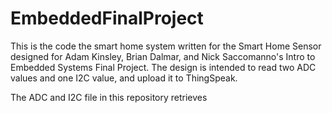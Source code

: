 # EmbeddedFinalProject
This is the code the smart home system written for the Smart Home Sensor designed for Adam Kinsley, Brian Dalmar, and Nick Saccomanno's
Intro to Embedded Systems Final Project. The design is intended to read two ADC values and one I2C value, and upload it to ThingSpeak.

The ADC and I2C file in this repository retrieves
